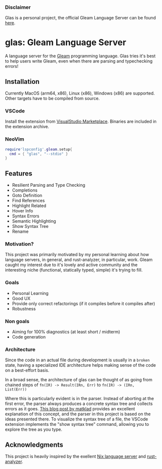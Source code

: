 ### Disclaimer
Glas is a personal project, the official Gleam Language Server can be found [here](https://github.com/gleam-lang/gleam).

# glas: Gleam Language Server 

A language server for the [Gleam](https://gleam.run/) programming language. Glas tries it's best to help users write Gleam, even when there are parsing and typechecking errors!

## Installation

Currently MacOS (arm64, x86), Linux (x86), Windows (x86) are supported. Other targets have to be compiled from source.

### VSCode

Install the extension from [VisualStudio Marketplace](https://marketplace.visualstudio.com/items?itemName=maurobalbi.glas-vscode). Binaries are included in the extension archive.

### NeoVim

```lua
require'lspconfig'.gleam.setup{
  cmd = { "glas", "--stdio" }
}
```

## Features

- Resilient Parsing and Type Checking
- Completions
- Goto Definition
- Find References
- Highlight Related
- Hover Info
- Syntax Errors
- Semantic Highlighting
- Show Syntax Tree
- Rename

### Motivation?

This project was primarily motivated by my personal learning about how language servers, in general, and rust-analyzer, in particular, work. Gleam caught my interest due to it's lovely and active community and the interesting niche (functional, statically typed, simple) it's trying to fill. 

### Goals
- Personal Learning
- Good UX
- Provide only correct refactorings (if it compiles before it compiles after)
- Robustness

### Non goals
- Aiming for 100% diagnostics (at least short / midterm)
- Code generation

### Architecture

Since the code in an actual file during development is usually in a `broken` state, having a specialized IDE architecture helps making sense of the code on a best-effort basis.

In a broad sense, the architecture of glas can be thought of as going from chained steps of ```fn(IR) -> Result(IRn, Err)``` to  ```fn(IR) -> (IRn, List(Err))```

Where this is particularly evident is in the parser. Instead of aborting at the first error, the parser always produces a concrete syntax tree and collects errors as it goes. [This blog post by matklad](https://matklad.github.io/2023/05/21/resilient-ll-parsing-tutorial.html) provides an excellent explanation of this concept, and the parser in this project is based on the ideas presented there. To visualize the syntax tree of a file, the VSCode extension implements the "show syntax tree" command, allowing you to explore the tree as you type.

## Acknowledgments

This project is heavily inspired by the exellent [Nix language server](https://github.com/oxalica/nil) and [rust-analyzer](https://github.com/rust-lang/rust-analyzer).
